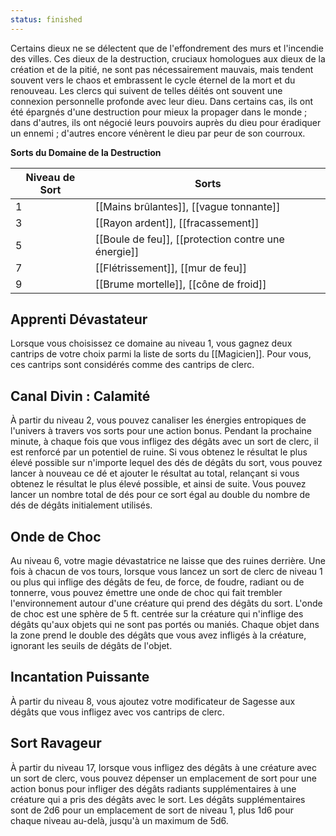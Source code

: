 ```yaml
---
status: finished
---
```

Certains dieux ne se délectent que de l'effondrement des murs et l'incendie des villes. Ces dieux de la destruction, cruciaux homologues aux dieux de la création et de la pitié, ne sont pas nécessairement mauvais, mais tendent souvent vers le chaos et embrassent le cycle éternel de la mort et du renouveau. Les clercs qui suivent de telles déités ont souvent une connexion personnelle profonde avec leur dieu. Dans certains cas, ils ont été épargnés d'une destruction pour mieux la propager dans le monde ; dans d'autres, ils ont négocié leurs pouvoirs auprès du dieu pour éradiquer un ennemi ; d'autres encore vénèrent le dieu par peur de son courroux.

**Sorts du Domaine de la Destruction**

| Niveau de Sort | Sorts                                               |
| -------------- | --------------------------------------------------- |
| 1              | [[Mains brûlantes]], [[vague tonnante]]             |
| 3              | [[Rayon ardent]], [[fracassement]]                  |
| 5              | [[Boule de feu]], [[protection contre une énergie]] |
| 7              | [[Flétrissement]], [[mur de feu]]                   |
| 9              | [[Brume mortelle]], [[cône de froid]]               |
## Apprenti Dévastateur

Lorsque vous choisissez ce domaine au niveau 1, vous gagnez deux cantrips de votre choix parmi la liste de sorts du [[Magicien]]. Pour vous, ces cantrips sont considérés comme des cantrips de clerc.

## Canal Divin : Calamité

À partir du niveau 2, vous pouvez canaliser les énergies entropiques de l'univers à travers vos sorts pour une action bonus. Pendant la prochaine minute, à chaque fois que vous infligez des dégâts avec un sort de clerc, il est renforcé par un potentiel de ruine. Si vous obtenez le résultat le plus élevé possible sur n'importe lequel des dés de dégâts du sort, vous pouvez lancer à nouveau ce dé et ajouter le résultat au total, relançant si vous obtenez le résultat le plus élevé possible, et ainsi de suite. Vous pouvez lancer un nombre total de dés pour ce sort égal au double du nombre de dés de dégâts initialement utilisés.

## Onde de Choc

Au niveau 6, votre magie dévastatrice ne laisse que des ruines derrière. Une fois à chacun de vos tours, lorsque vous lancez un sort de clerc de niveau 1 ou plus qui inflige des dégâts de feu, de force, de foudre, radiant ou de tonnerre, vous pouvez émettre une onde de choc qui fait trembler l'environnement autour d'une créature qui prend des dégâts du sort. L'onde de choc est une sphère de 5 ft. centrée sur la créature qui n'inflige des dégâts qu'aux objets qui ne sont pas portés ou maniés. Chaque objet dans la zone prend le double des dégâts que vous avez infligés à la créature, ignorant les seuils de dégâts de l'objet.

## Incantation Puissante

À partir du niveau 8, vous ajoutez votre modificateur de Sagesse aux dégâts que vous infligez avec vos cantrips de clerc.

## Sort Ravageur

À partir du niveau 17, lorsque vous infligez des dégâts à une créature avec un sort de clerc, vous pouvez dépenser un emplacement de sort pour une action bonus pour infliger des dégâts radiants supplémentaires à une créature qui a pris des dégâts avec le sort. Les dégâts supplémentaires sont de 2d6 pour un emplacement de sort de niveau 1, plus 1d6 pour chaque niveau au-delà, jusqu'à un maximum de 5d6.